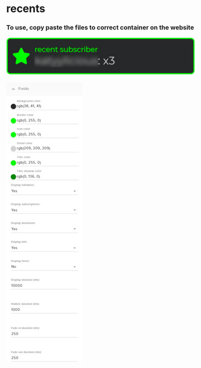 # recents

### To use, copy paste the files to correct container on the website

![preview of widget](https://raw.githubusercontent.com/Yazaar/StreamElements-Widgets/master/recents/images/preview.jpg)

![preview of settings](https://raw.githubusercontent.com/Yazaar/StreamElements-Widgets/master/recents/images/settings_preview.jpg)